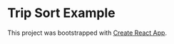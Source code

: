 # Trip Sort Example

This project was bootstrapped with [Create React App](https://github.com/facebookincubator/create-react-app).
